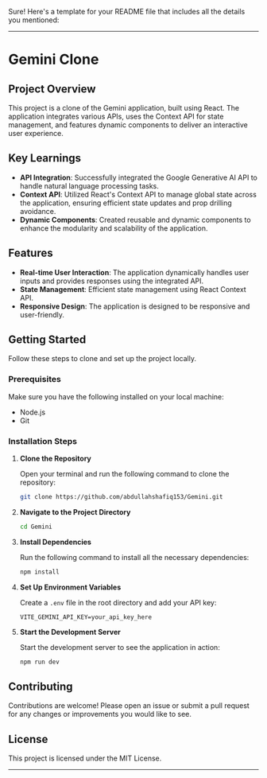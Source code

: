 Sure! Here's a template for your README file that includes all the details you mentioned:

---

# Gemini Clone

## Project Overview

This project is a clone of the Gemini application, built using React. The application integrates various APIs, uses the Context API for state management, and features dynamic components to deliver an interactive user experience.

## Key Learnings

- **API Integration**: Successfully integrated the Google Generative AI API to handle natural language processing tasks.
- **Context API**: Utilized React's Context API to manage global state across the application, ensuring efficient state updates and prop drilling avoidance.
- **Dynamic Components**: Created reusable and dynamic components to enhance the modularity and scalability of the application.

## Features

- **Real-time User Interaction**: The application dynamically handles user inputs and provides responses using the integrated API.
- **State Management**: Efficient state management using React Context API.
- **Responsive Design**: The application is designed to be responsive and user-friendly.

## Getting Started

Follow these steps to clone and set up the project locally.

### Prerequisites

Make sure you have the following installed on your local machine:

- Node.js
- Git

### Installation Steps

1. **Clone the Repository**

   Open your terminal and run the following command to clone the repository:

   ```bash
   git clone https://github.com/abdullahshafiq153/Gemini.git
   ```

2. **Navigate to the Project Directory**

   ```bash
   cd Gemini
   ```

3. **Install Dependencies**

   Run the following command to install all the necessary dependencies:

   ```bash
   npm install
   ```

4. **Set Up Environment Variables**

   Create a `.env` file in the root directory and add your API key:

   ```plaintext
   VITE_GEMINI_API_KEY=your_api_key_here
   ```

5. **Start the Development Server**

   Start the development server to see the application in action:

   ```bash
   npm run dev
   ```

## Contributing

Contributions are welcome! Please open an issue or submit a pull request for any changes or improvements you would like to see.

## License

This project is licensed under the MIT License.

---
